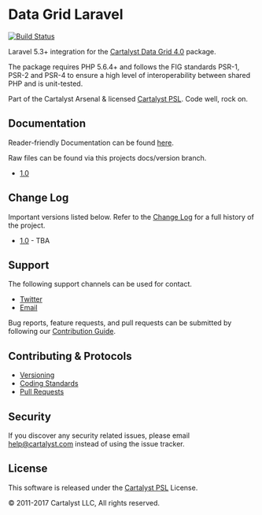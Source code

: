 # Data Grid Laravel

[![Build Status](https://travis-ci.com/cartalyst/data-grid-laravel.svg?token=98Zt8zYdwyheTKqziswS&branch=1.0)](https://travis-ci.com/cartalyst/data-grid-laravel)

Laravel 5.3+ integration for the [Cartalyst Data Grid 4.0](https://cartalyst.com/manual/data-grid/4.0) package.

The package requires PHP 5.6.4+ and follows the FIG standards PSR-1, PSR-2 and PSR-4 to ensure a high level of interoperability between shared PHP and is unit-tested.

Part of the Cartalyst Arsenal & licensed [Cartalyst PSL](LICENSE). Code well, rock on.

## Documentation

Reader-friendly Documentation can be found [here](https://cartalyst.com/manual/data-grid-laravel/1.0).

Raw files can be found via this projects docs/version branch.

- [1.0](https://github.com/cartalyst/data-grid/tree/docs/1.0)

## Change Log

Important versions listed below. Refer to the [Change Log](CHANGELOG.md) for a full history of the project.

- [1.0](CHANGELOG.md) - TBA

## Support

The following support channels can be used for contact.

- [Twitter](https://twitter.com/cartalyst)
- [Email](mailto:help@cartalyst.com)

Bug reports, feature requests, and pull requests can be submitted by following our [Contribution Guide](CONTRIBUTING.md).

## Contributing & Protocols

- [Versioning](CONTRIBUTING.md#versioning)
- [Coding Standards](CONTRIBUTING.md#coding-standards)
- [Pull Requests](CONTRIBUTING.md#pull-requests)

## Security

If you discover any security related issues, please email help@cartalyst.com instead of using the issue tracker.

## License

This software is released under the [Cartalyst PSL](LICENSE) License.

© 2011-2017 Cartalyst LLC, All rights reserved.
